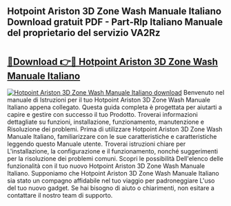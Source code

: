 ## Hotpoint Ariston 3D Zone Wash Manuale Italiano Download gratuit PDF - Part-Rlp Italiano Manuale del proprietario del servizio VA2Rz

# <h2><a href="http://dfc0dla.blite.top/?on=Hotpoint+Ariston+3D+Zone+Wash+Manuale+Italiano">🔗Download 👉🔴 Hotpoint Ariston 3D Zone Wash Manuale Italiano</a></h2>

[![Hotpoint Ariston 3D Zone Wash Manuale Italiano download](https://i.imgur.com/lujVjoI.png)](http://dfc0dla.blite.top/?on=Hotpoint+Ariston+3D+Zone+Wash+Manuale+Italiano)
Benvenuto nel manuale di Istruzioni per il tuo Hotpoint Ariston 3D Zone Wash Manuale Italiano appena collegato. Questa guida completa è progettata per aiutarti a capire e gestire con successo il tuo Prodotto. Troverai informazioni dettagliate su funzioni, installazione, funzionamento, manutenzione e Risoluzione dei problemi. Prima di utilizzare Hotpoint Ariston 3D Zone Wash Manuale Italiano, familiarizzare con le sue caratteristiche e caratteristiche leggendo questo Manuale utente. Troverai istruzioni chiare per L'installazione, la configurazione e il funzionamento, nonché suggerimenti per la risoluzione dei problemi comuni. Scopri le possibilità Dell'elenco delle funzionalità con il tuo nuovo Hotpoint Ariston 3D Zone Wash Manuale Italiano. Supponiamo che Hotpoint Ariston 3D Zone Wash Manuale Italiano sia stato un compagno affidabile nel tuo viaggio per padroneggiare L'uso del tuo nuovo gadget. Se hai bisogno di aiuto o chiarimenti, non esitare a contattare il nostro team di supporto.
